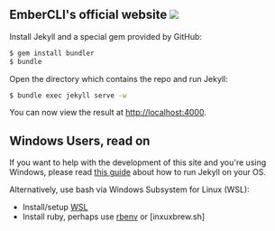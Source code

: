 ## EmberCLI's official website <a href="https://ember-community-slackin.herokuapp.com" target="_blank"><img src="https://ember-community-slackin.herokuapp.com/badge.svg"></a>

Install Jekyll and a special gem provided by GitHub:

```sh
$ gem install bundler
$ bundle
```

Open the directory which contains the repo and run Jekyll:

```sh
$ bundle exec jekyll serve -w
```

You can now view the result at [http://localhost:4000](http://localhost:4000).

## Windows Users, read on

If you want to help with the development of this site and you're using Windows,
please read [this guide](http://jekyll-windows.juthilo.com) about how to run
Jekyll on your OS.

Alternatively, use bash via Windows Subsystem for Linux (WSL):

- Install/setup [WSL][wsl-install]
- Install ruby, perhaps use [rbenv] or [inxuxbrew.sh]

[wsl-install]: https://msdn.microsoft.com/en-us/commandline/wsl/install-win10
[rbenv]: https://github.com/rbenv/rbenv#installation
[linuxbrew.sh]: http://linuxbrew.sh
